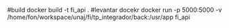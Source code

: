 #build
docker build -t fi_api .
#levantar docekr
docker run -p 5000:5000 -v /home/fon/workspace/unaj/fi/tp_integrador/back:/usr/app fi_api